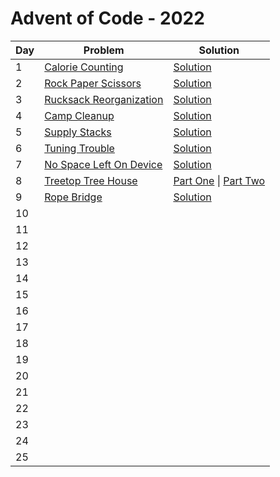 # Advent of Code - 2022

| Day | Problem                                                          | Solution                                                                                                    |
| --- | ---------------------------------------------------------------- | ----------------------------------------------------------------------------------------------------------- |
| 1   | [Calorie Counting](./1-calorie-counting/README.md)               | [Solution](./1-calorie-counting/solution.js)                                                                |
| 2   | [Rock Paper Scissors](./2-rock-paper-scissors/README.md)         | [Solution](./2-rock-paper-scissors/solution.js)                                                             |
| 3   | [Rucksack Reorganization](./3-rucksack-reorganization/README.md) | [Solution](./3-rucksack-reorganization/solution.js)                                                         |
| 4   | [Camp Cleanup](./4-camp-cleanup/README.md)                       | [Solution](./4-camp-cleanup/solution.js)                                                                    |
| 5   | [Supply Stacks](./5-supply-stacks/README.md)                     | [Solution](./5-supply-stacks/solution.js)                                                                   |
| 6   | [Tuning Trouble](./6-tuning-trouble/README.md)                   | [Solution](./6-tuning-trouble/solution.js)                                                                  |
| 7   | [No Space Left On Device](./7-no-space-left-on-device/README.md) | [Solution](./7-no-space-left-on-device/solution.js)                                                         |
| 8   | [Treetop Tree House](./8-treetop-tree-house/README.md)           | [Part One](./8-treetop-tree-house/visibleTreeCount.js) \| [Part Two](./8-treetop-tree-house/scenicScore.js) |
| 9 | [Rope Bridge](./9-rope-bridge/README.md) | [Solution](./9-rope-bridge/solution.js)|
| 10  |                                                                  |                                                                                                             |
| 11  |                                                                  |                                                                                                             |
| 12  |                                                                  |                                                                                                             |
| 13  |                                                                  |                                                                                                             |
| 14  |                                                                  |                                                                                                             |
| 15  |                                                                  |                                                                                                             |
| 16  |                                                                  |                                                                                                             |
| 17  |                                                                  |                                                                                                             |
| 18  |                                                                  |                                                                                                             |
| 19  |                                                                  |                                                                                                             |
| 20  |                                                                  |                                                                                                             |
| 21  |                                                                  |                                                                                                             |
| 22  |                                                                  |                                                                                                             |
| 23  |                                                                  |                                                                                                             |
| 24  |                                                                  |                                                                                                             |
| 25  |                                                                  |                                                                                                             |
